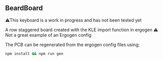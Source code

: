 ## BeardBoard
⚠️This keyboard is a work in progress and has not been tested yet

A row staggered board created with the KLE import function in ergogen
⚠️ Not a great example of an Ergogen config


The PCB can be regenerated from the ergogen config files using;
```bash
npm install && npm run gen
```

